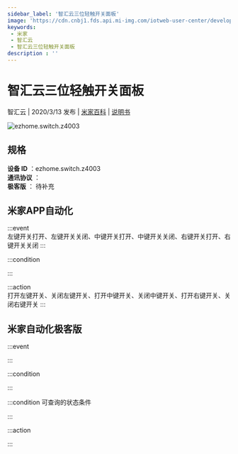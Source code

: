 ```yaml
---
sidebar_label: '智汇云三位轻触开关面板'
image: 'https://cdn.cnbj1.fds.api.mi-img.com/iotweb-user-center/developer_1679047615389nU9NOVi7.png?GalaxyAccessKeyId=AKVGLQWBOVIRQ3XLEW&Expires=9223372036854775807&Signature=adFVDPIL6/50ROoa0DfOfvopYoA='
keywords: 
 - 米家
 - 智汇云
 - 智汇云三位轻触开关面板
description : ''
---
```

# 智汇云三位轻触开关面板

智汇云 | 2020/3/13 发布 | [米家百科](https://home.mi.com/webapp/content/baike/product/index.html?model=ezhome.switch.z4003) | [说明书](https://home.mi.com/views/introduction.html?model=ezhome.switch.z4003&region=cn)

![ezhome.switch.z4003](https://cdn.cnbj1.fds.api.mi-img.com/iotweb-user-center/developer_1679047615389nU9NOVi7.png?GalaxyAccessKeyId=AKVGLQWBOVIRQ3XLEW&Expires=9223372036854775807&Signature=adFVDPIL6/50ROoa0DfOfvopYoA=)

## 规格  
> 
**设备 ID** ：ezhome.switch.z4003  
**通讯协议** ：  
**极客版**  ： 待补充 


## 米家APP自动化  

:::event  
左键开关打开、左键开关关闭、中键开关打开、中键开关关闭、右键开关打开、右键开关关闭
:::

:::condition  

:::

:::action   
打开左键开关、关闭左键开关、打开中键开关、关闭中键开关、打开右键开关、关闭右键开关
:::

## 米家自动化极客版  

:::event  

:::

:::condition  

:::

:::condition 可查询的状态条件  

:::

:::action  

:::

        
